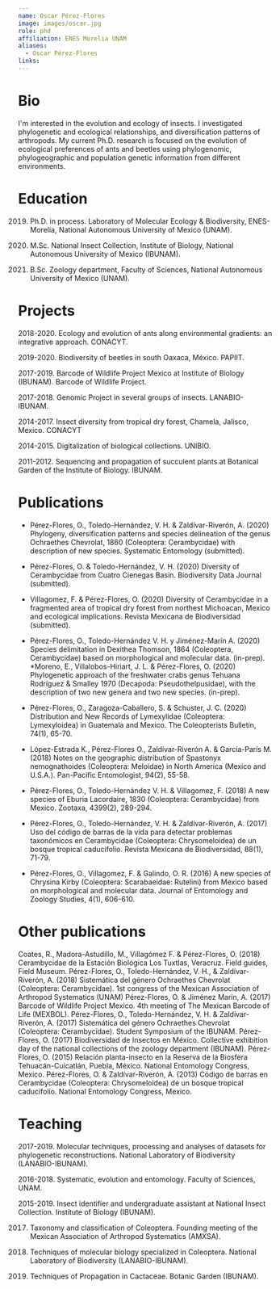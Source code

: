 ```yaml
---
name: Oscar Pérez-Flores
image: images/oscar.jpg
role: phd
affiliation: ENES Morelia UNAM
aliases:
  - Oscar Pérez-Flores
links:
---
```


# Bio

I'm interested in the evolution and ecology of insects. I investigated phylogenetic and ecological relationships, and diversification patterns of arthropods. My current Ph.D. research is focused on the evolution of ecological preferences of ants and beetles using phylogenomic, phylogeographic and population genetic information from different environments.


# Education

2019. Ph.D. in process. Laboratory of Molecular Ecology & Biodiversity, ENES-Morelia, National Autonomous University of Mexico (UNAM).

2018. M.Sc. National Insect Collection, Institute of Biology, National Autonomous University of Mexico (IBUNAM).

2015. B.Sc. Zoology department, Faculty of Sciences, National Autonomous University of Mexico (UNAM).

# Projects

2018-2020. Ecology and evolution of ants along environmental gradients: an integrative approach. CONACYT.

2019-2020. Biodiversity of beetles in south Oaxaca, México. PAPIIT.

2017-2019. Barcode of Wildlife Project Mexico at Institute of Biology (IBUNAM). Barcode of Wildlife Project.

2017-2018. Genomic Project in several groups of insects. LANABIO-IBUNAM.

2014-2017. Insect diversity from tropical dry forest, Chamela, Jalisco, Mexico. CONACYT

2014-2015. Digitalization of biological collections. UNIBIO.

2011-2012. Sequencing and propagation of succulent plants at Botanical Garden of the Institute of Biology. IBUNAM.

# Publications

* Pérez-Flores, O., Toledo-Hernández, V. H. & Zaldívar-Riverón, A. (2020) Phylogeny, diversification patterns and species delineation of the genus Ochraethes Chevrolat, 1860 (Coleoptera: Cerambycidae) with description of new species. Systematic Entomology (submitted).
* Pérez-Flores, O. & Toledo-Hernández, V. H. (2020) Diversity of Cerambycidae from Cuatro Cienegas Basin. Biodiversity Data Journal (submitted).
* Villagomez, F. & Pérez-Flores, O. (2020) Diversity of Cerambycidae in a fragmented area of tropical dry forest from northest Michoacan, Mexico and ecological implications. Revista Mexicana de Biodiversidad (submitted).
* Pérez-Flores, O., Toledo-Hernández V. H. y Jiménez-Marín A. (2020) Species delimitation in Dexithea Thomson, 1864 (Coleoptera, Cerambycidae) based on morphological and molecular data. (in-prep).
*Moreno, E., Villalobos-Hiriart, J. L. & Pérez-Flores, O. (2020) Phylogenetic approach of the freshwater crabs genus Tehuana Rodríguez & Smalley 1970 (Decapoda: Pseudothelpusidae), with the description of two new genera and two new species. (in-prep).
* Pérez-Flores, O., Zaragoza-Caballero, S. & Schuster, J. C. (2020) Distribution and New Records of Lymexylidae (Coleoptera: Lymexyloidea) in Guatemala and Mexico. The Coleopterists Bulletin, 74(1), 65-70.
* López-Estrada K., Pérez-Flores O., Zaldívar-Riverón A. & García-París M. (2018) Notes on the geographic distribution of Spastonyx nemognathoides (Coleoptera: Meloidae) in North America (Mexico and U.S.A.). Pan-Pacific Entomologist, 94(2), 55-58.
* Pérez-Flores, O., Toledo-Hernández V. H. & Villagomez, F. (2018) A new species of Eburia Lacordaire, 1830 (Coleoptera: Cerambycidae) from Mexico. Zootaxa, 4399(2), 289-294.
* Pérez-Flores, O., Toledo-Hernández, V. H. & Zaldívar-Riverón, A. (2017) Uso del código de barras de la vida para detectar problemas taxonómicos en Cerambycidae (Coleoptera: Chrysomeloidea) de un bosque tropical caducifolio. Revista Mexicana de Biodiversidad, 88(1), 71-79.

* Pérez-Flores, O., Villagomez, F. & Galindo, O. R. (2016) A new species of Chrysina Kirby (Coleoptera: Scarabaeidae: Rutelini) from Mexico based on morphological and molecular data. Journal of Entomology and Zoology Studies, 4(1), 606-610.


# Other publications


Coates, R., Madora-Astudillo, M., Villagómez F. & Pérez-Flores, O. (2018) Cerambycidae de la Estación Biológica Los Tuxtlas, Veracruz. Field guides, Field Museum.
Pérez-Flores, O., Toledo-Hernández, V. H., & Zaldívar-Riverón, A. (2018) Sistemática del género Ochraethes Chevrolat (Coleoptera: Cerambycidae). 1st congress of the Mexican Association of Arthropod Systematics (UNAM)
Pérez-Flores, O. & Jiménez Marín, A. (2017) Barcode of Wildlife Project Mexico. 4th meeting of The Mexican Barcode of Life (MEXBOL).
Pérez-Flores, O., Toledo-Hernández, V. H. & Zaldívar-Riverón, A. (2017) Sistemática del género Ochraethes Chevrolat (Coleoptera: Cerambycidae). Student Symposium of the IBUNAM.
Pérez-Flores, O. (2017) Biodiversidad de Insectos en México. Collective exhibition day of the national collections of the zoology department (IBUNAM).
Pérez-Flores, O. (2015) Relación planta-insecto en la Reserva de la Biosfera Tehuacán-Cuicatlán, Puebla, México. National Entomology Congress, Mexico.
Pérez-Flores, O. & Zaldívar-Riverón, A. (2013) Código de barras en Cerambycidae (Coleoptera: Chrysomeloidea) de un bosque tropical caducifolio. National Entomology Congress, Mexico.


# Teaching


2017-2019. Molecular techniques, processing and analyses of datasets for phylogenetic reconstructions. National Laboratory of Biodiversity (LANABIO-IBUNAM).


2016-2018. Systematic, evolution and entomology. Faculty of Sciences, UNAM.


2015-2019. Insect identifier and undergraduate assistant at National Insect Collection. Institute of Biology (IBUNAM).


2017. Taxonomy and classification of Coleoptera. Founding meeting of the Mexican Association of Arthropod Systematics (AMXSA).


2017. Techniques of molecular biology specialized in Coleoptera. National Laboratory of Biodiversity (LANABIO-IBUNAM).


2012. Techniques of Propagation in Cactaceae. Botanic Garden (IBUNAM).
